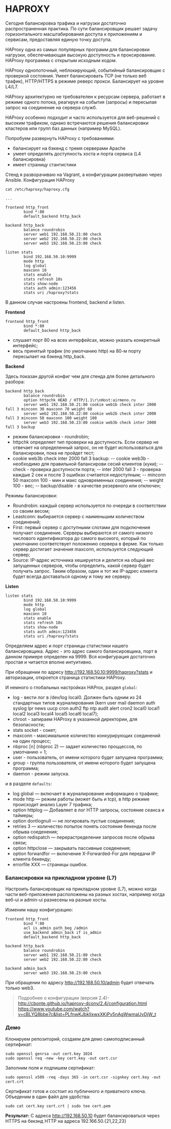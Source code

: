 # HAPROXY 

Сегодня балансировка трафика и нагрузки достаточно распространенная практика. По сути балансировщик решает задачу горизонтального масштабирования доступа к приложениям и сервисам, предоставляя единую точку доступа.

HAProxy одна из самых популярных программ для балансировки нагрузки, обеспечивающая высокую доступность и проксирование. HAProxy программа с открытым исходным кодом.

HAProxy однопоточный, неблокирующий, событийный балансировщик с проверкой состояния. Умеет балансировать TCP (не только веб трафик), HTTP/HTTPS в режиме реверс прокси. Балансирует на уровне L4/L7.

HAProxy архитектурно не требователен к ресурсам сервера, работает в режиме одного потока, реагируя на события (запросы) и пересылая запрос на соединение на сервера служб.

HAProxy особенно подходит и часто используется для веб-решений с высоким трафиком, однако встречаются решения балансировки кластеров или групп баз данных (например MySQL).

Попробуем развернуть HAProxy с требованиями:
- балансирует на бэкенд с тремя серверами Apache
- умеет определять доступность хоста и порта сервиса (L4 балансировка)
- имеет страницу стантистики


Стенд я разворачиваю на Vagrant, а конфигурации развертываю через Ansible. Конфигурация HAProxy

```
cat /etc/haproxy/haproxy.cfg

...

frontend http_front
        bind *:80
        default_backend http_back

backend http_back
        balance roundrobin
        server web1 192.168.50.21:80 check
        server web2 192.168.50.22:80 check
        server web3 192.168.50.23:80 check

listen stats 
        bind 192.168.50.10:9999
        mode http
        log global
        maxconn 10
        stats enable
        stats refresh 10s
        stats show-node
        stats auth admin:123456
        stats uri /haproxy?stats
```

В данном случае настроены frontend, backend и listen.

**Frontend**
```
frontend http_front
        bind *:80
        default_backend http_back
```

- слушает порт 80 на всех интерфейсах, можно указать конкретный интерфейс;
- весь принятый трафик (по умолчанию http) на 80-м порту пересылает на бэкенд http_back.

**Backend**

Здесь показан другой конфиг чем для стенда для более детального разбора:

```
backend http_back
        balance roundrobin
        option httpchk HEAD / HTTP/1.1\r\nHost:airmeno.ru
        server web1 192.168.50.21:80 cookie web1b check inter 2000 fall 3 minconn 30 maxconn 70 weight 60
        server web2 192.168.50.22:80 cookie web2b check inter 2000 fall 3 minconn 50 maxconn 100 weight 100
        server web3 192.168.50.23:80 cookie web3b check inter 2000 fall 3 backup
```
- режим балансировки - roundrobin;
- httpchk определяет тип проверки на доступность. Если сервер не отвечает на определенный запрос, он не будет использоваться для балансировки, пока не пройдет тест;
- cookie web3b check inter 2000 fall 3 backup:
    -- cookie web3b - необходимо для правильной балансирови сесий клиентов (куки);
    -- check - проверка доступности порта;
    -- inter 2000 fall 3 - проверка каждые 2 сек и после 3 ошибках считается недоступным;
    -- minconn 50 maxconn 100 - мин и макс одновременных соединения;
    -- weight 100 - вес;
    -- backup/disable - в качестве резервного или отключен;


Режимы балансировки:

- Roundrobin: каждый сервер используется по очереди в соответствии со своим весом;
- Leastconn: выбирается сервер с наименьшим количеством соединений;
- First: первый сервер с доступными слотами для подключения получает соединение. Серверы выбираются от самого низкого числового идентификатора до самого высокого, который по умолчанию соответствует положению сервера в ферме. Как только сервер достигает значения maxconn, используется следующий сервер;
- Source: IP-адрес источника хешируется и делится на общий вес запущенных серверов, чтобы определить, какой сервер будет получать запрос. Таким образом, один и тот же IP-адрес клиента будет всегда доставаться одному и тому же серверу.

**Listen**

```
listen stats 
        bind 192.168.50.10:9999
        mode http
        log global
        maxconn 10
        stats enable
        stats refresh 10s
        stats show-node
        stats auth admin:123456
        stats uri /haproxy?stats
```

Определяем адрес и порт страницы статистики нашего балансировщика. Адрес - это адрес самого балансировщика, порт в данном примере определен на 9999. Вся конфигурация достаточно простая и читается вполне интуитивно.

При обращении по адресу http://192.168.50.10:9999/haproxy?stats и авторизации, откроется страница статистики HAProxy.

И немного о глобальных настройках HAProx, раздел `global`:

- log - вести лог в /dev/log local0. Должен быть одним из 24 стандартных типов журналирования (kern user mail daemon auth syslog lpr news uucp cron auth2 ftp ntp audit alert cron2 local0 local1 local2 local3 local4 local5 local6 local7);
- chroot - запираем HAProxy в указанной директории, для безопасности;
- stats socket - сокет;
- maxconn - максимальное количество конкурирующих соединений на один процесс;
- nbproc [n] (nbproc 2) — задает количество проццессов, по умолчанию = 1;
- user - пользователь, от имени которого будет запущена программа;
- group - группа пользователя, от имени которого будет запущена программа;
- daemon - режим запуска.

и в разделе `defaults`:

- log global — включает в журналирование информацию о трафике;
- mode http — режим работы (может быть и tcp), в http режиме происходит анализ Layer 7 трафика;
- option httplog — Добавляет в лог HTTP запросы, состояние сеанса и таймеры;
- option dontlognull — не логировать пустые соединения;
- retries 3 — количество попыток понять состояние бекенда после обрыва соеденения;
- option redispatch — перерастределение запросов после обрыва связи;
- option httpclose — закрывать пассивные соеденения;
- option forwardfor — включение X-Forwarded-For для передачи IP клиента бекенду;
- errorfile XXX — страницы ошибок.

### Балансировки на прикладном уровне (L7)

Настроить балансировщик на прикладном уровне (L7), можно когда части веб-приложения расположены на разных хостах, например когда веб-ui и admin-ui разнесены на разные хосты. 


Изменим нашу конфигурацию:

```
frontend http_front
        bind *:80
        acl is_admin path_beg /admin
        use_backend admin_back if is_admin
        default_backend http_back

backend http_back
        balance roundrobin
        server web1 192.168.50.21:80 check
        server web2 192.168.50.22:80 check

backend admin_back        
        server web3 192.168.50.23:80 check
```

При обращении по адресу http://192.168.50.10/admin будет отвечать только web3.

> Подробнее о конфигурации (версия 2.4)- http://cbonte.github.io/haproxy-dconv/2.4/configuration.html
> https://www.youtube.com/watch?v=cBLYQ8bbe7c&list=PLfnwKJbklIxwxXKiPv5nAgWwmaUvDjW_t


### Демо

Клонируем репозиторий, создаем для демо самоподписанный сертификат:

```
sudo openssl genrsa -out cert.key 1024
sudo openssl req -new -key cert.key -out cert.csr
```
Заполним поля и подпишем сертификат:
```
sudo openssl x509 -req -days 365 -in cert.csr -signkey cert.key -out cert.crt
```
Сертификат готов и состоит из публичного и приватного ключа. Объеденим в один файл для удобства:
```
sudo cat cert.key cert.crt | sudo tee cert.pem
```

**Результат:**
С адреса http://192.168.50.10 будет балансироваться через HTTPS на бекэнд HTTP на адреса 192.166.50.{21,22,23}
